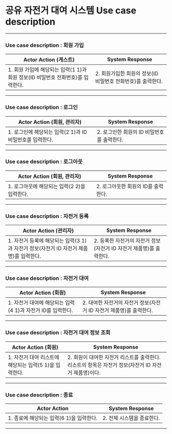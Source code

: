 # 공유 자전거 대여 시스템 Use case description 

--- 

### Use case description : 회원 가입

| Actor Action (게스트)  | System Response      |
| ------------- | -------------------- |
| 1. 회원 가입에 해당되는 입력(1 1)과 회원 정보(ID 비밀번호 전화번호)를 입력한다. | 2. 회원가입한 회원의 정보(ID 비밀번호 전화번호)를 출력한다. |

--- 

### Use case description : 로그인

| Actor Action (회원, 관리자) | System Response      |
| ------------------ | -------------------- |
| 1. 로그인에 해당되는 입력(2 1)과 ID 비밀번호를 입력한다. | 2. 로그인한 회원의 ID 비밀번호를 출력한다. |

---

### Use case description : 로그아웃

| Actor Action (회원, 관리자) | System Response       |
| ------------ | --------------------- |
| 1. 로그아웃에 해당되는 입력(2 2)을 입력한다. | 2. 로그아웃한 회원의 ID를 출력한다. |

---

### Use case description : 자전거 등록

| Actor Action (관리자)  | System Response      |
| ------------- | -------------------- |
| 1. 자전거 등록에 해당되는 입력(3 1)과 자전거 정보(자전거 ID 자전거 제품명)를 입력한다. | 2. 등록한 자전거의 자전거 정보(자전거 ID 자전거 제품명)를 출력한다. |

---

### Use case description : 자전거 대여

| Actor Action (회원)  | System Response      |
| ------------- | -------------------- |
| 1. 자전거 대여에 해당되는 입력(4 1)과 자전거 ID를 입력한다. | 2. 대여한 자전거의 자전거 정보(자전거 ID 자전거 제품명)를 출력한다. |

---

### Use case description : 자전거 대여 정보 조회

| Actor Action (회원)  | System Response      |
| ------------- | -------------------- |
| 1. 자전거 대여 리스트에 해당되는 입력(5 1)을 입력한다. | 2. 회원이 대여한 자전거 리스트를 출력한다. 리스트의 항목은 자전거 정보(자전거 ID 자전거 제품명)이다. |

---

### Use case description : 종료

| Actor Action  | System Response      |
| ------------- | -------------------- |
| 1. 종료에 해당되는 입력(6 1)을 입력한다. | 2. 전체 시스템을 종료한다. |

---
